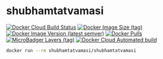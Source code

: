 # shubhamtatvamasi

[![Docker Cloud Build Status](https://img.shields.io/docker/cloud/build/shubhamtatvamasi/shubhamtatvamasi)](https://hub.docker.com/r/shubhamtatvamasi/shubhamtatvamasi)
[![Docker Image Size (tag)](https://img.shields.io/docker/image-size/shubhamtatvamasi/shubhamtatvamasi/latest)](https://hub.docker.com/r/shubhamtatvamasi/shubhamtatvamasi)
[![Docker Image Version (latest semver)](https://img.shields.io/docker/v/shubhamtatvamasi/shubhamtatvamasi?sort=semver)](https://hub.docker.com/r/shubhamtatvamasi/shubhamtatvamasi)
[![Docker Pulls](https://img.shields.io/docker/pulls/shubhamtatvamasi/shubhamtatvamasi)](https://hub.docker.com/r/shubhamtatvamasi/shubhamtatvamasi)
[![MicroBadger Layers (tag)](https://img.shields.io/microbadger/layers/shubhamtatvamasi/shubhamtatvamasi/latest)](https://hub.docker.com/r/shubhamtatvamasi/shubhamtatvamasi)
[![Docker Cloud Automated build](https://img.shields.io/docker/cloud/automated/shubhamtatvamasi/shubhamtatvamasi)](https://hub.docker.com/r/shubhamtatvamasi/shubhamtatvamasi)

```bash
docker run --rm shubhamtatvamasi/shubhamtatvamasi
```
